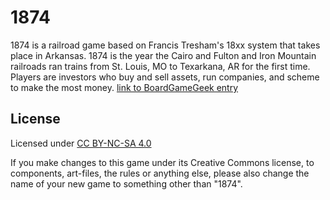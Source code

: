 # 1874
1874 is a railroad game based on Francis Tresham's 18xx system that takes place in Arkansas.
1874 is the year the Cairo and Fulton and Iron Mountain railroads ran trains from St. Louis, MO to Texarkana, AR for the first time.
Players are investors who buy and sell assets, run companies, and scheme to make the most money.
[link to BoardGameGeek entry](https://boardgamegeek.com/boardgame/400781/1874)
## License
Licensed under [CC BY-NC-SA 4.0](https://creativecommons.org/licenses/by-nc-sa/4.0/)

If you make changes to this game under its Creative Commons license,
to components, art-files, the rules or anything else, please also
change the name of your new game to something other than "1874".